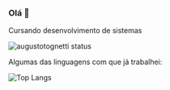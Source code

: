 ### Olá 👋

Cursando desenvolvimento de sistemas

![augustotognetti status](https://github-readme-stats.vercel.app/api?username=augustotognetti&show_icons=true)

Algumas das linguagens com que já trabalhei:

![Top Langs](https://github-readme-stats.vercel.app/api/top-langs/?username=augustotognetti&theme=tokyonight)
